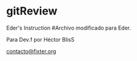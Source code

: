 # gitReview
Eder's Instruction
#Archivo modificado para Eder.

Para Dev.f por Héctor BlisS

contacto@fixter.org

